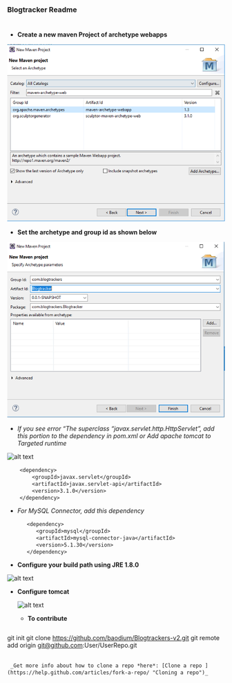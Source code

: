 ### Blogtracker Readme<h1></center>



- __Create a new maven Project of archetype webapps__

 ![alt text](/docs/mavenType.PNG/ "Logo Title Text 1")


- __Set the archetype and group id as shown below__

 ![alt text](/docs/mavenProject.PNG/ "Logo Title Text 1")


- *If you see error “The superclass “javax.servlet.http.HttpServlet”, add this portion to the dependency in pom.xml or Add apache tomcat to Targeted runtime*

 ![alt text](../docs/HttpServletError.PNG/ "Logo Title Text 1")


		<dependency>
			<groupId>javax.servlet</groupId>
			<artifactId>javax.servlet-api</artifactId>
			<version>3.1.0</version>
		</dependency>

- *For MySQL Connector, add this dependency*

         <dependency>
            <groupId>mysql</groupId>
            <artifactId>mysql-connector-java</artifactId>
            <version>5.1.30</version>
         </dependency>


- __Configure your build path using JRE 1.8.0__

 ![alt text](../docs/JRE.PNG/ "Logo Title Text 1")

- __Configure tomcat__

  ![alt text](../docs/tomcat.PNG/ "Logo Title Text 1")

  - __To contribute__

   ```
git init
git clone https://github.com/baodium/Blogtrackers-v2.git
git remote add origin git@github.com:User/UserRepo.git
```

 _Get more info about how to clone a repo *here*: [Clone a repo ](https://help.github.com/articles/fork-a-repo/ "Cloning a repo")_

